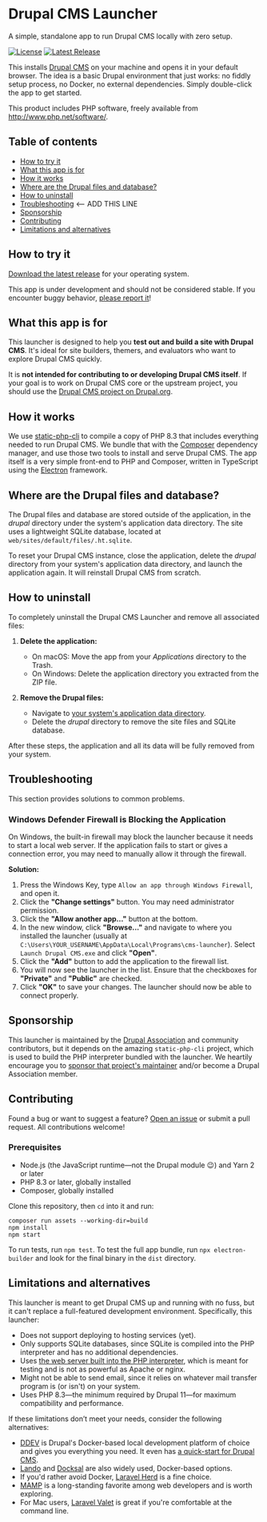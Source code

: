 # Drupal CMS Launcher

A simple, standalone app to run Drupal CMS locally with zero setup.

[![License](https://img.shields.io/github/license/drupal/cms-launcher)](LICENSE)
[![Latest Release](https://img.shields.io/github/v/tag/drupal/cms-launcher
)](https://github.com/drupal/cms-launcher/releases)

This installs [Drupal CMS](https://new.drupal.org/drupal-cms) on your machine and opens it in your default browser. The idea is a basic Drupal environment that just works: no fiddly setup process, no Docker, no external dependencies. Simply double-click the app to get started.

This product includes PHP software, freely available from <http://www.php.net/software/>.

## Table of contents

- [How to try it](#how-to-try-it)
- [What this app is for](#what-this-app-is-for)
- [How it works](#how-it-works)
- [Where are the Drupal files and database?](#where-are-the-drupal-files-and-database)
- [How to uninstall](#how-to-uninstall)
- [Troubleshooting](#troubleshooting)  <-- ADD THIS LINE
- [Sponsorship](#sponsorship)
- [Contributing](#contributing)
- [Limitations and alternatives](#limitations-and-alternatives)

## How to try it

[Download the latest release](https://github.com/drupal/cms-launcher/releases) for your operating system.

This app is under development and should not be considered stable. If you encounter buggy behavior, [please report it](https://github.com/drupal/cms-launcher/issues)!

## What this app is for

This launcher is designed to help you **test out and build a site with Drupal CMS**. It's ideal for site builders, themers, and evaluators who want to explore Drupal CMS quickly. 

It is **not intended for contributing to or developing Drupal CMS itself**. If your goal is to work on Drupal CMS core or the upstream project, you should use the [Drupal CMS project on Drupal.org](https://www.drupal.org/project/drupal_cms).

## How it works

We use [static-php-cli](https://static-php.dev/) to compile a copy of PHP 8.3 that includes everything needed to run Drupal CMS. We bundle that with the [Composer](https://getcomposer.org/) dependency manager, and use those two tools to install and serve Drupal CMS. The app itself is a very simple front-end to PHP and Composer, written in TypeScript using the [Electron](https://www.electronjs.org/) framework.

## Where are the Drupal files and database?

The Drupal files and database are stored outside of the application, in the _drupal_ directory under the system's application data directory. The site uses a lightweight SQLite database, located at `web/sites/default/files/.ht.sqlite`.

To reset your Drupal CMS instance, close the application, delete the _drupal_ directory from your system's application data directory, and launch the application again. It will reinstall Drupal CMS from scratch.

## How to uninstall

To completely uninstall the Drupal CMS Launcher and remove all associated files:

1. **Delete the application:**
   - On macOS: Move the app from your _Applications_ directory to the Trash.
   - On Windows: Delete the application directory you extracted from the ZIP file.

2. **Remove the Drupal files:**
   - Navigate to [your system's application data directory](https://www.electronjs.org/docs/latest/api/app#appgetpathname).
   - Delete the _drupal_ directory to remove the site files and SQLite database.

After these steps, the application and all its data will be fully removed from your system.

## Troubleshooting

This section provides solutions to common problems.

### Windows Defender Firewall is Blocking the Application

On Windows, the built-in firewall may block the launcher because it needs to start a local web server. If the application fails to start or gives a connection error, you may need to manually allow it through the firewall.

**Solution:**

1.  Press the Windows Key, type `Allow an app through Windows Firewall`, and open it.
2.  Click the **"Change settings"** button. You may need administrator permission.
3.  Click the **"Allow another app..."** button at the bottom.
4. In the new window, click **"Browse..."** and navigate to where you installed the launcher (usually at `C:\Users\YOUR_USERNAME\AppData\Local\Programs\cms-launcher`). Select `Launch Drupal CMS.exe` and click **"Open"**.
5.  Click the **"Add"** button to add the application to the firewall list.
6.  You will now see the launcher in the list. Ensure that the checkboxes for **"Private"** and **"Public"** are checked.
7.  Click **"OK"** to save your changes. The launcher should now be able to connect properly.

## Sponsorship

This launcher is maintained by the [Drupal Association](https://www.drupal.org/association) and community contributors, but it depends on the amazing `static-php-cli` project, which is used to build the PHP interpreter bundled with the launcher. We heartily encourage you to [sponsor that project's maintainer](https://github.com/sponsors/crazywhalecc) and/or become a Drupal Association member.

## Contributing

Found a bug or want to suggest a feature? [Open an issue](https://github.com/drupal/cms-launcher/issues) or submit a pull request. All contributions welcome!

### Prerequisites

* Node.js (the JavaScript runtime—not the Drupal module 😉) and Yarn 2 or later
* PHP 8.3 or later, globally installed
* Composer, globally installed

Clone this repository, then `cd` into it and run:

```shell
composer run assets --working-dir=build
npm install
npm start
```

To run tests, run `npm test`. To test the full app bundle, run `npx electron-builder` and look for the final binary in the `dist` directory.

## Limitations and alternatives

This launcher is meant to get Drupal CMS up and running with no fuss, but it can't replace a full-featured development environment. Specifically, this launcher:

* Does not support deploying to hosting services (yet).
* Only supports SQLite databases, since SQLite is compiled into the PHP interpreter and has no additional dependencies.
* Uses [the web server built into the PHP interpreter](https://www.php.net/manual/en/features.commandline.webserver.php), which is meant for testing and is not as powerful as Apache or nginx.
* Might not be able to send email, since it relies on whatever mail transfer program is (or isn't) on your system.
* Uses PHP 8.3—the minimum required by Drupal 11—for maximum compatibility and performance.

If these limitations don’t meet your needs, consider the following alternatives:

* [DDEV](https://ddev.com) is Drupal's Docker-based local development platform of choice and gives you everything you need. It even has [a quick-start for Drupal CMS](https://ddev.readthedocs.io/en/stable/users/quickstart/#drupal-drupal-cms).
* [Lando](https://lando.dev/) and [Docksal](https://docksal.io/) are also widely used, Docker-based options.
* If you'd rather avoid Docker, [Laravel Herd](https://herd.laravel.com/) is a fine choice.
* [MAMP](http://mamp.info/) is a long-standing favorite among web developers and is worth exploring.
* For Mac users, [Laravel Valet](https://laravel.com/docs/11.x/valet) is great if you're comfortable at the command line.
